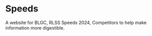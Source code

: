 # Speeds
A website for BLGC, RLSS Speeds 2024, Competitors to help make information more digestible.
